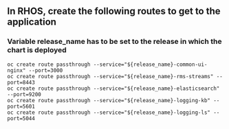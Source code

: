 ## In RHOS, create the following routes to get to the application

### Variable release_name has to be set to the release in which the chart is deployed


```
oc create route passthrough --service="${release_name}-common-ui-nginx" --port=3000
oc create route passthrough --service="${release_name}-rms-streams" --port=8443
oc create route passthrough --service="${release_name}-elasticsearch" --port=9200
oc create route passthrough --service="${release_name}-logging-kb" --port=5601
oc create route passthrough --service="${release_name}-logging-ls" --port=5044
```
